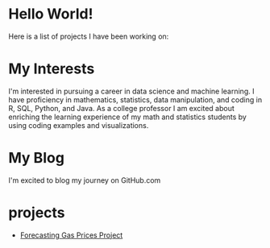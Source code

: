 # Hello World!
Here is a list of projects I have been working on:

# My Interests

I'm interested in pursuing a career in data science and machine learning. I have proficiency in mathematics, statistics, data manipulation, and coding in R, SQL, Python, and Java.  As a college professor I am excited about enriching the learning experience of my math and statistics students by using coding examples and visualizations.

# My Blog

I'm excited to blog my journey on GitHub.com


# projects
<ul>
<li><a href="https://github.com/Daniel-Freeland/forecasting_tidyverse/blob/main/Forecasting_Gas_Prices_Project.md/">Forecasting Gas Prices Project</a></li>
<ul>
